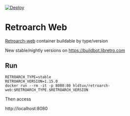 [![Deploy](https://github.com/humbertodias/docker-retroarch-web/actions/workflows/deploy.yml/badge.svg)](https://github.com/humbertodias/docker-retroarch-web/actions/workflows/deploy.yml)

# Retroarch Web

[Retroarch-web](https://hub.docker.com/r/hldtux/retroarch-web) container buildable by type/version

New stable/nightly versions on https://buildbot.libretro.com

## Run

```shell
RETROARCH_TYPE=stable
RETROARCH_VERSION=1.15.0
docker run --rm -it -p 8080:80 hldtux/retroarch-web:$RETROARCH_TYPE.$RETROARCH_VERSION
```
Then access

http://localhost:8080
